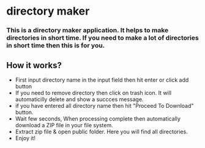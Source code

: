 # directory maker
### This is a directory maker application. It helps to make directories in short time. If you need to make a lot of directories in short time then this is for you.

## How it works?
* First input directory name in the input field then hit enter or click add button
* If you need to remove directory then click on trash icon. It will automaticilly delete and show a succces message.
* if you have entered all directory name then hit "Proceed To Download" button.
* Wait few seconds, When processing complete then automatically download a ZIP file in your file system.
* Extract zip file & open public folder. Here you will find all directories.
* Enjoy it!